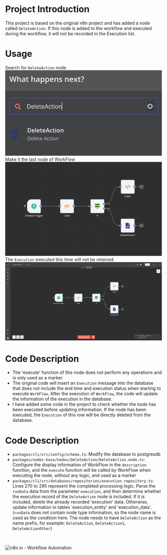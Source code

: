 
# Project Introduction
This project is based on the original n8n project and has added a node called `DeleteAction`. If this node is added to the workflow and executed during the workflow, it will not be recorded in the Execution list.

# Usage
Search for `DeleteAction` node
<br>
![DeleteAction](./assets/g0.png)
<br>
Make it the last node of WorkFlow
<br>
![WorkFlow](./assets/g1.png)
<br>
The `Execution` executed this time will not be retained.
<br>
![Demo](./assets/g2.jpg)

# Code Description
- The 'execute' function of this node does not perform any operations and is only used as a marker.
- The original code will insert an `Execution` message into the database that does not include the end time and execution status when starting to execute `WorkFlow`, After the execution of `WorkFlow`, the code will update the information of the execution in the database.
- I have added some code in the project to check whether the node has been executed before updating information. If the node has been executed, the `Execution` of this row will be directly deleted from the database.

# Code Description
- `packages/cli/src/config/schema.ts`: Modify the database to postgresdb
- `packages/nodes-base/nodes/DeleteAction/DeleteAction.node.ts`: Configure the display information of WorkFlow in the `description` function, and the `execute` function will be called by WorkFlow when executing the node, without any logic, and used as a marker
- `packages/cli/src/databases/repositories/execution.repository.ts`: Lines 270 to 295 represent the completed processing logic. Parse the `runData` data from the parameter `execution`, and then determine whether the execution record of the `DeleteAction` node is included. If it is included, delete the already recorded 'execution' data. Otherwise, update information in tables 'execution_entity' and 'execution_data'. (`runData` does not contain node type information, so the node name is used as the condition here. The node needs to have `DeleteAction` as the name prefix, for example: `DeleteAction`, `DeleteAction1`, `DeleteActionOther`)

<br>

![n8n.io - Workflow Automation](https://user-images.githubusercontent.com/65276001/173571060-9f2f6d7b-bac0-43b6-bdb2-001da9694058.png)

<br>
